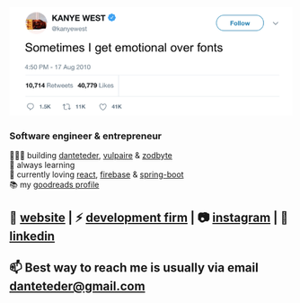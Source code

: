 [![bg][banner]][website]

### Software engineer & entrepreneur

👨🏼‍💻 building [danteteder][website],  [vulpaire][vulpaire] & [zodbyte][zodbyte]  
🧠 always learning   
💜 currently loving [react][react], [firebase][firebase] & [spring-boot][spring-boot]   
📚 my [goodreads profile][reading]  


🏡 [website][website] **|** 
⚡ [development firm][zodbyte] **|** 
📷 [instagram][instagram] **|** 
👔 [linkedin][linkedin]
-----------------------------------------


[banner]: https://raw.githubusercontent.com/danteteder/danteteder/main/banner.png
[react]: http://reactjs.org
[zodbyte]: https://zodbyte.com
[vulpaire]: https://vulpaire.com/
[reading]: https://www.goodreads.com/user/show/141853850-dante-teder
[spring-boot]: https://spring.io/
[firebase]: https://firebase.google.com
[typescript]: https://www.typescriptlang.org
[website]: https://danteteder.com
[instagram]: https://instagram.com/zodbyte    
[linkedin]: https://linkedin.com/in/dante-teder

## 📫 Best way to reach me is usually via email danteteder@gmail.com
